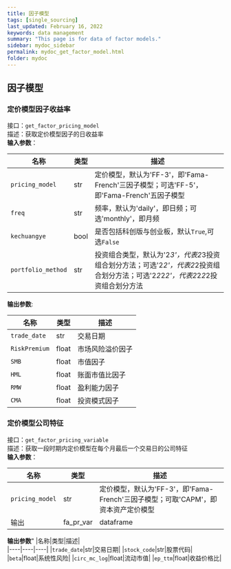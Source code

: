 ```yaml
---
title: 因子模型
tags: [single_sourcing]
last_updated: February 16, 2022
keywords: data management
summary: "This page is for data of factor models."
sidebar: mydoc_sidebar
permalink: mydoc_get_factor_model.html
folder: mydoc
---
```



## 因子模型

### 定价模型因子收益率

接口：`get_factor_pricing_model`  
描述：获取定价模型因子的日收益率  
__输入参数__：  

|名称|类型|描述|  
|---|---|---|  
|`pricing_model`|str|定价模型，默认为'FF-3'，即'Fama-French'三因子模型；可选'FF-5'，即'Fama-French'五因子模型|  
|`freq`|str|频率，默认为'daily'，即日频；可选'monthly'，即月频|  
|`kechuangye`|bool|是否包括科创版与创业板，默认`True`,可选`False`|  
|`portfolio_method`|str|投资组合类型，默认为'2*3'，代表2*3投资组合划分方法；可选'2*2'，代表2*2投资组合划分方法；可选'2*2*2*2'，代表2*2*2*2投资组合划分方法|  

__输出参数__:

|名称|类型|描述|
|----|----|----| 
|`trade_date`|str|交易日期|
|`RiskPremium`|float|市场风险溢价因子|
|`SMB`|float|市值因子|
|`HML`|float|账面市值比因子|
|`RMW`|float|盈利能力因子|
|`CMA`|float|投资模式因子|

### 定价模型公司特征

接口：`get_factor_pricing_variable`  
描述：获取一段时期内定价模型在每个月最后一个交易日的公司特征  
__输入参数__：  

|名称|类型|描述|  
|----|----|----|  
|`pricing_model`|str|定价模型，默认为'FF-3'，即'Fama-French'三因子模型；可取'CAPM'，即资本资产定价模型|  
|输出|fa_pr_var|dataframe|指定因子变量|  

__输出参数__"
|名称|类型|描述|  
|----|----|----| 
|`trade_date`|str|交易日期|
|`stock_code`|str|股票代码|
|`beta`|float|系统性风险|
|`circ_mc_log`|float|流动市值|
|`ep_ttm`|float|收益价格比|
